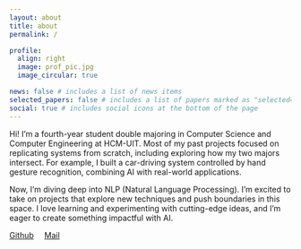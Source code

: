 ```yaml
---
layout: about
title: about
permalink: /

profile:
  align: right
  image: prof_pic.jpg
  image_circular: true

news: false # includes a list of news items
selected_papers: false # includes a list of papers marked as "selected={true}"
social: true # includes social icons at the bottom of the page
---
```


Hi! I’m a fourth-year student double majoring in Computer Science and Computer Engineering at HCM-UIT. Most of my past projects focused on replicating systems from scratch, including exploring how my two majors intersect. For example, I built a car-driving system controlled by hand gesture recognition, combining AI with real-world applications.

Now, I’m diving deep into NLP (Natural Language Processing). I’m excited to take on projects that explore new techniques and push boundaries in this space. I love learning and experimenting with cutting-edge ideas, and I’m eager to create something impactful with AI.

<a href="https://github.com/TriK16-UIT" target="_blank" style="margin-right: 15px"><i class="fab fa-github fa-lg"></i> Github</a>
<a href="mailto:cyk4chuu@gmail.com" style="margin-right: 15px"><i class="far fa-envelope-open fa-lg"></i> Mail</a>
